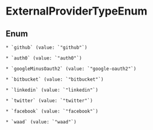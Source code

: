 
# ExternalProviderTypeEnum

## Enum


    * `github` (value: `"github"`)

    * `auth0` (value: `"auth0"`)

    * `googleMinusOauth2` (value: `"google-oauth2"`)

    * `bitbucket` (value: `"bitbucket"`)

    * `linkedin` (value: `"linkedin"`)

    * `twitter` (value: `"twitter"`)

    * `facebook` (value: `"facebook"`)

    * `waad` (value: `"waad"`)



